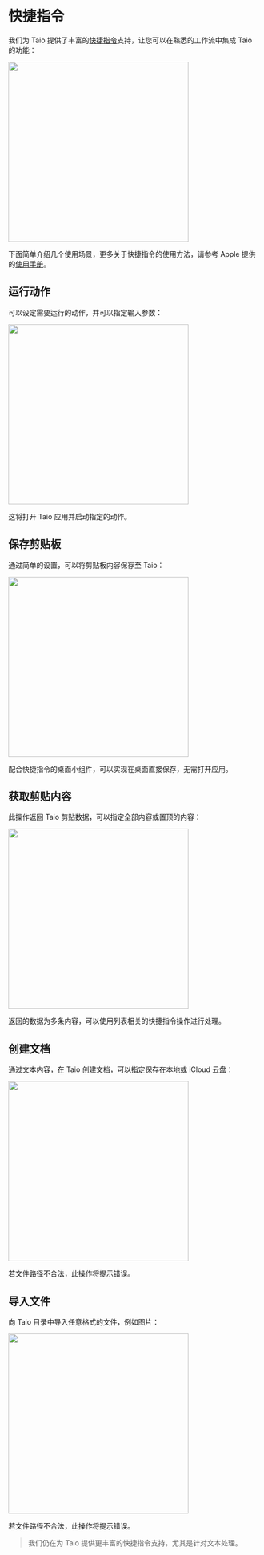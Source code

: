 # 快捷指令

我们为 Taio 提供了丰富的[快捷指令](https://apps.apple.com/cn/app/id915249334)支持，让您可以在熟悉的工作流中集成 Taio 的功能：

<img src="/docs/cn/integration/assets/IMG_1.png" width="360" />

下面简单介绍几个使用场景，更多关于快捷指令的使用方法，请参考 Apple 提供的[使用手册](https://support.apple.com/zh-cn/guide/shortcuts/welcome/ios)。

## 运行动作

可以设定需要运行的动作，并可以指定输入参数：

<img src="/docs/cn/integration/assets/IMG_2.png" width="360" />

这将打开 Taio 应用并启动指定的动作。

## 保存剪贴板

通过简单的设置，可以将剪贴板内容保存至 Taio：

<img src="/docs/cn/integration/assets/IMG_3.png" width="360" />

配合快捷指令的桌面小组件，可以实现在桌面直接保存，无需打开应用。

## 获取剪贴内容

此操作返回 Taio 剪贴数据，可以指定全部内容或置顶的内容：

<img src="/docs/cn/integration/assets/IMG_4.png" width="360" />

返回的数据为多条内容，可以使用列表相关的快捷指令操作进行处理。

## 创建文档

通过文本内容，在 Taio 创建文档，可以指定保存在本地或 iCloud 云盘：

<img src="/docs/cn/integration/assets/IMG_5.png" width="360" />

若文件路径不合法，此操作将提示错误。

## 导入文件

向 Taio 目录中导入任意格式的文件，例如图片：

<img src="/docs/cn/integration/assets/IMG_6.png" width="360" />

若文件路径不合法，此操作将提示错误。

> 我们仍在为 Taio 提供更丰富的快捷指令支持，尤其是针对文本处理。